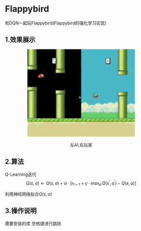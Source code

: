 <script type="text/javascript" src="http://cdn.mathjax.org/mathjax/latest/MathJax.js?config=default"></script>
# Flappybird
和DQN一起玩Flappybird(Flappybird的强化学习实现)

## 1.效果展示
<div align=center>
<img src="https://github.com/Luciferbobo/Flappybird/blob/main/Fig/Flappybird.gif" width="356" height="288"> 
  
左AI,右玩家
  
</div>

## 2.算法

Q-Learning迭代
$$Q(s, a) \leftarrow Q(s, a)+\alpha \cdot\left[r_{t+1}+\gamma \cdot \max _{a^{\prime}} Q\left(s^{\prime}, a^{\prime}\right)-Q(s, a)\right] $$

利用神经网络拟合$Q(s, a)$

## 3.操作说明

需要安装的库
空格键进行跳跃

